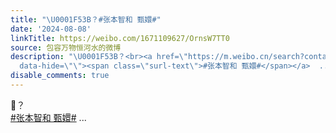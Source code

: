 ```yaml
---
title: "\U0001F53B？#张本智和 甄嬛#"
date: '2024-08-08'
linkTitle: https://weibo.com/1671109627/OrnsW7TT0
source: 包容万物恒河水的微博
description: "\U0001F53B？<br><a href=\"https://m.weibo.cn/search?containerid=231522type%3D1%26t%3D10%26q%3D%23%E5%BC%A0%E6%9C%AC%E6%99%BA%E5%92%8C+%E7%94%84%E5%AC%9B%23&amp;extparam=%23%E5%BC%A0%E6%9C%AC%E6%99%BA%E5%92%8C+%E7%94%84%E5%AC%9B%23\"
  data-hide=\"\"><span class=\"surl-text\">#张本智和 甄嬛#</span></a>  ..."
disable_comments: true
---
```

🔻？<br><a href="https://m.weibo.cn/search?containerid=231522type%3D1%26t%3D10%26q%3D%23%E5%BC%A0%E6%9C%AC%E6%99%BA%E5%92%8C+%E7%94%84%E5%AC%9B%23&amp;extparam=%23%E5%BC%A0%E6%9C%AC%E6%99%BA%E5%92%8C+%E7%94%84%E5%AC%9B%23" data-hide=""><span class="surl-text">#张本智和 甄嬛#</span></a>  ...